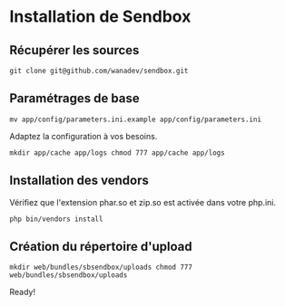Installation de Sendbox
=======================

Récupérer les sources
---------------------

`git clone git@github.com/wanadev/sendbox.git`

Paramétrages de base
--------------------

`mv app/config/parameters.ini.example app/config/parameters.ini`

Adaptez la configuration à vos besoins.

`mkdir app/cache app/logs
chmod 777 app/cache app/logs`

Installation des vendors
------------------------

Vérifiez que l'extension phar.so et zip.so est activée dans votre php.ini.

`php bin/vendors install`

Création du répertoire d'upload
-------------------------------

`mkdir web/bundles/sbsendbox/uploads
chmod 777 web/bundles/sbsendbox/uploads`

Ready!
